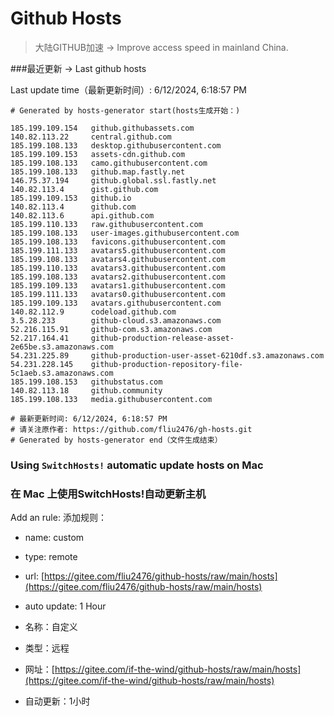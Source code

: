 # Github Hosts

>大陆GITHUB加速 -> Improve access speed in mainland China. 

###最近更新  -> Last github hosts

Last update time（最新更新时间）: 6/12/2024, 6:18:57 PM

```base
# Generated by hosts-generator start(hosts生成开始：) 

185.199.109.154   github.githubassets.com
140.82.113.22     central.github.com
185.199.108.133   desktop.githubusercontent.com
185.199.109.153   assets-cdn.github.com
185.199.108.133   camo.githubusercontent.com
185.199.108.133   github.map.fastly.net
146.75.37.194     github.global.ssl.fastly.net
140.82.113.4      gist.github.com
185.199.109.153   github.io
140.82.113.4      github.com
140.82.113.6      api.github.com
185.199.110.133   raw.githubusercontent.com
185.199.108.133   user-images.githubusercontent.com
185.199.108.133   favicons.githubusercontent.com
185.199.111.133   avatars5.githubusercontent.com
185.199.108.133   avatars4.githubusercontent.com
185.199.110.133   avatars3.githubusercontent.com
185.199.108.133   avatars2.githubusercontent.com
185.199.109.133   avatars1.githubusercontent.com
185.199.111.133   avatars0.githubusercontent.com
185.199.109.133   avatars.githubusercontent.com
140.82.112.9      codeload.github.com
3.5.28.233        github-cloud.s3.amazonaws.com
52.216.115.91     github-com.s3.amazonaws.com
52.217.164.41     github-production-release-asset-2e65be.s3.amazonaws.com
54.231.225.89     github-production-user-asset-6210df.s3.amazonaws.com
54.231.228.145    github-production-repository-file-5c1aeb.s3.amazonaws.com
185.199.108.153   githubstatus.com
140.82.113.18     github.community
185.199.108.133   media.githubusercontent.com

# 最新更新时间: 6/12/2024, 6:18:57 PM
# 请关注原作者: https://github.com/fliu2476/gh-hosts.git
# Generated by hosts-generator end（文件生成结束）
```

### Using `SwitchHosts!` automatic update hosts on Mac
### **在 Mac 上使用SwitchHosts!自动更新主机**
Add an rule:
添加规则：
- name: custom
- type: remote
- url: [https://gitee.com/fliu2476/github-hosts/raw/main/hosts](https://gitee.com/fliu2476/github-hosts/raw/main/hosts)
- auto update: 1 Hour

- 名称：自定义
- 类型：远程
- 网址：[https://gitee.com/if-the-wind/github-hosts/raw/main/hosts](https://gitee.com/if-the-wind/github-hosts/raw/main/hosts)
- 自动更新：1小时

